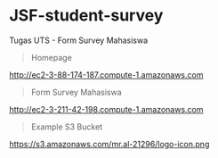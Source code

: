 # JSF-student-survey
Tugas UTS - Form Survey Mahasiswa

>Homepage

http://ec2-3-88-174-187.compute-1.amazonaws.com


>Form Survey Mahasiswa

http://ec2-3-211-42-198.compute-1.amazonaws.com


>Example S3 Bucket

https://s3.amazonaws.com/mr.al-21296/logo-icon.png
